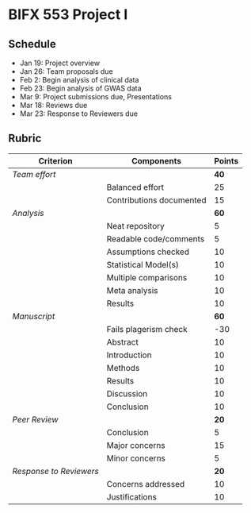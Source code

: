 BIFX 553 Project I
===================

Schedule
--------

- Jan 19: Project overview
- Jan 26: Team proposals due
- Feb 2: Begin analysis of clinical data 
- Feb 23: Begin analysis of GWAS data
- Mar 9: Project submissions due, Presentations
- Mar 18: Reviews due
- Mar 23: Response to Reviewers due


Rubric
------

| Criterion | Components | Points |
|-----------|------------|--------|
| *Team effort* | | **40** |
|     | Balanced effort | 25 |
|     | Contributions documented | 15 |
| *Analysis* | | **60** |
|     | Neat repository | 5 |
|     | Readable code/comments | 5 |
|     | Assumptions checked | 10 |
|     | Statistical Model(s) | 10 | 
|     | Multiple comparisons | 10 |
|     | Meta analysis | 10 |
|     | Results | 10 |
| *Manuscript* | | **60** |
|     | Fails plagerism check | -30 |
|     | Abstract | 10 |
|     | Introduction | 10 |
|     | Methods | 10 |
|     | Results | 10 | 
|     | Discussion | 10 |
|     | Conclusion | 10 |
| *Peer Review* | | **20** | 
|     | Conclusion | 5 |
|     | Major concerns | 15 |
|     | Minor concerns | 5 |
| *Response to Reviewers* | | **20** |
|     | Concerns addressed | 10 | 
|     | Justifications | 10 |
